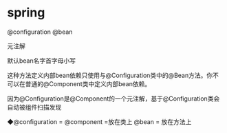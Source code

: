 # spring

@configuration   @bean

元注解

默认bean名字首字母小写

这种方法定义内部bean依赖只使用与@Configuration类中的@Bean方法。你不可以在普通的@Component类中定义内部bean依赖。


因为@Configuration是@Component的一个元注解，基于@Configuration类会自动被组件扫描发现


◆@configuration = <beans></beans>
@component =<bean></bean>放在类上
@bean = <bean></bean> 放在方法上
